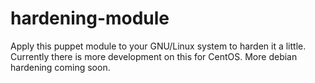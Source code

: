 # hardening-module
Apply this puppet module to your GNU/Linux system to harden it a little.
Currently there is more development on this for CentOS. More debian hardening coming soon.
